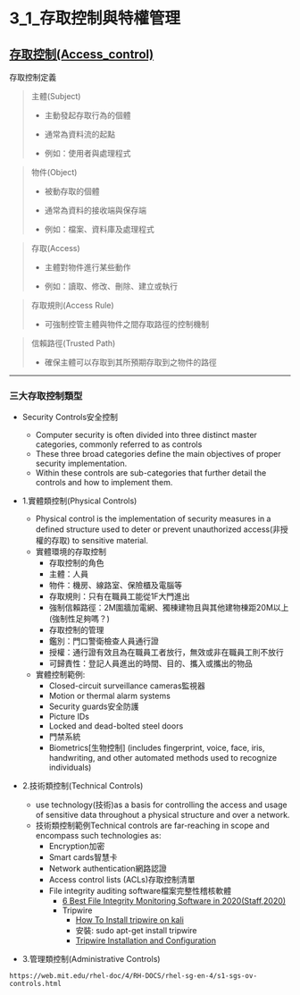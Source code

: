 

# 3_1_存取控制與特權管理
## [存取控制(Access_control)](https://en.wikipedia.org/wiki/Access_control)
存取控制定義

> 主體(Subject)
> 
> - 主動發起存取行為的個體
> 
> - 通常為資料流的起點
> 
> - 例如：使用者與處理程式

> 物件(Object)
> 
> - 被動存取的個體
> 
> - 通常為資料的接收端與保存端
> 
> - 例如：檔案、資料庫及處理程式

> 存取(Access)
> 
> - 主體對物件進行某些動作
> 
> - 例如：讀取、修改、刪除、建立或執行

> 存取規則(Access Rule)
> 
> - 可強制控管主體與物件之間存取路徑的控制機制

> 信賴路徑(Trusted Path)
> 
> - 確保主體可以存取到其所預期存取到之物件的路徑
___
### 三大存取控制類型

- Security Controls安全控制
  - Computer security is often divided into three distinct master categories, commonly referred to as controls
  - These three broad categories define the main objectives of proper security implementation. 
  - Within these controls are sub-categories that further detail the controls and how to implement them.  



- 1.實體類控制(Physical Controls)
  - Physical control is the implementation of security measures in a defined structure used to deter or prevent unauthorized access(非授權的存取) to sensitive material. 
  - 實體環境的存取控制
    - 存取控制的角色
    - 主體：人員
    - 物件：機房、線路室、保險櫃及電腦等
    - 存取規則：只有在職員工能從1F大門進出
    - 強制信賴路徑：2M圍牆加電網、獨棟建物且與其他建物棟距20M以上(強制性足夠嗎？)
    - 存取控制的管理
    - 鑑別：門口警衛檢查人員通行證
    - 授權：通行證有效且為在職員工者放行，無效或非在職員工則不放行
    - 可歸責性：登記人員進出的時間、目的、攜入或攜出的物品
  - 實體控制範例:
    - Closed-circuit surveillance cameras監視器
    - Motion or thermal alarm systems
    - Security guards安全防護
    - Picture IDs
    - Locked and dead-bolted steel doors
    - 門禁系統
    - Biometrics[生物控制] (includes fingerprint, voice, face, iris, handwriting, and other automated methods used to recognize individuals) 


- 2.技術類控制(Technical Controls)
  - use technology(技術)as a basis for controlling the access and usage of sensitive data throughout a physical structure and over a network. 
  - 技術類控制範例Technical controls are far-reaching in scope and encompass such technologies as:
    - Encryption加密
    - Smart cards智慧卡
    - Network authentication網路認證
    - Access control lists (ACLs)存取控制清單
    - File integrity auditing software檔案完整性稽核軟體
      - [6 Best File Integrity Monitoring Software in 2020(Staff,2020)](https://www.dnsstuff.com/file-integrity-monitoring-software) 
      - Tripwire
        - [How To Install tripwire on kali](https://installlion.com/kali/kali/main/t/tripwire/install/index.html)
        - 安裝: sudo apt-get install tripwire
        - [Tripwire Installation and Configuration](https://www.youtube.com/watch?v=P2uUgu5P6eg)

- 3.管理類控制(Administrative Controls)

```
https://web.mit.edu/rhel-doc/4/RH-DOCS/rhel-sg-en-4/s1-sgs-ov-controls.html
```
